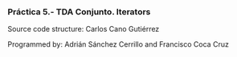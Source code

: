 ### Práctica 5.- TDA Conjunto. Iterators

Source code structure: Carlos Cano Gutiérrez

Programmed by: Adrián Sánchez Cerrillo and Francisco Coca Cruz
